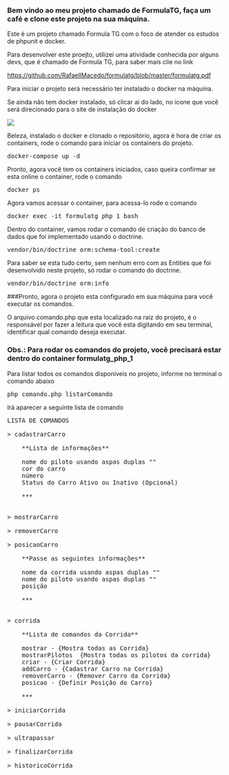 ### Bem vindo ao meu projeto chamado de FormulaTG, faça um café e clone este projeto na sua máquina.

Este é um projeto chamado Formula TG com o foco de atender os estudos de phpunit e docker.

Para desenvolver este proejto, utilizei uma atividade conhecida por alguns devs, que é chamado de Formula TG, para saber mais clie no link

https://github.com/RafaellMacedo/formulatg/blob/master/formulatg.pdf

Para iniciar o projeto será necessário ter instalado o docker na máquina.

Se ainda não tem docker instalado, só clicar ai do lado, no icone que você será direcionado para o site de instalação do docker

<a href="https://docs.docker.com/engine/install/ubuntu/" target="_blank"><img src="https://img.icons8.com/color/48/000000/docker.png"/></a>

Beleza, instalado o docker e clonado o repositório, agora é hora de criar os containers, rode o comando para iniciar os containers do projeto.

<pre>docker-compose up -d</pre>

Pronto, agora você tem os containers iniciados, caso queira confirmar se esta online o container, rode o comando

<pre>docker ps</pre>

Agora vamos acessar o container, para acessa-lo rode o comando

<pre>docker exec -it formulatg_php_1 bash</pre>

Dentro do container, vamos rodar o comando de criação do banco de dados que foi implementado usando o doctrine.

<pre>vendor/bin/doctrine orm:schema-tool:create</pre>

Para saber se esta tudo certo, sem nenhum erro com as Entities que foi desenvolvido neste projeto, só rodar o comando do doctrine.

<pre>vendor/bin/doctrine orm:info</pre>

###Pronto, agora o projeto esta configurado em sua máquina para você executar os comandos.

O arquivo comando.php que esta localizado na raiz do projeto, é o responsável por fazer a leitura que você esta digitando em seu terminal, identificar qual comando deseja executar.

### Obs.: Para rodar os comandos do projeto, você precisará estar dentro do container formulatg_php_1

Para listar todos os comandos disponíveis no projeto, informe no terminal o comando abaixo

<pre>php comando.php listarComando</pre>

Irá aparecer a seguinte lista de comando

<pre>
LISTA DE COMANDOS

> cadastrarCarro <nome_piloto> <cor> <numero> <status OPCIONAL>

	**Lista de informações**

	nome do piloto usando aspas duplas ""
	cor do carro
	número
	Status do Carro Ativo ou Inativo (Opcional)

	***


> mostrarCarro

> removerCarro

> posicaoCarro

	**Passe as seguintes informações**

	nome da corrida usando aspas duplas ""
	nome do piloto usando aspas duplas ""
	posição

	***


> corrida <comando>

	**Lista de comandos da Corrida**

	mostrar - {Mostra todas as Corrida}
	mostrarPilotos <nome da corrida ""> {Mostra todas os pilotos da corrida}
	criar - {Criar Corrida}
	addCarro - {Cadastrar Carro na Corrida}
	removerCarro - {Remover Carro da Corrida}
	posicao - {Definir Posição do Carro}

	***

> iniciarCorrida 

> pausarCorrida 

> ultrapassar

> finalizarCorrida

> historicoCorrida

</pre>
